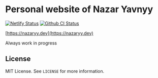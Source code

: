 # Personal website of Nazar Yavnyy

[![Netlify Status](https://api.netlify.com/api/v1/badges/c0e3d2bb-a8b9-4e14-b052-47849378defe/deploy-status?branch=netlify)](https://app.netlify.com/sites/nazar-yavnyy/deploys)
[![Github CI Status](https://github.com/ny1am/personal-website/actions/workflows/main.yml/badge.svg)](https://github.com/ny1am/personal-website/actions/workflows/main.yml)

[https://nazaryy.dev](https://nazaryy.dev)

Always work in progress

## License

MIT License. See `LICENSE` for more information.
